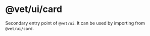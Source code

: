 # @vet/ui/card

Secondary entry point of `@vet/ui`. It can be used by importing from `@vet/ui/card`.
